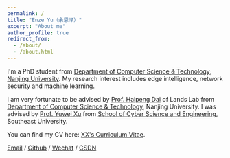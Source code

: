 ```yaml
---
permalink: /
title: "Enze Yu（余恩泽）"
excerpt: "About me"
author_profile: true
redirect_from: 
  - /about/
  - /about.html
---
```


I'm a PhD student from [Department of Computer Science & Technology](https://cs.nju.edu.cn/main.htm), [Nanjing University](https://www.nju.edu.cn/). My research interest includes edge intelligence, network security and machine learning.

I am very fortunate to be advised by [Prof. Haipeng Dai](https://www.XXX.com/) of Lands Lab from [Department of Computer Science & Technology](https://cs.pku.edu.cn/), Nanjing University. I was advised by [Prof. Yuwei Xu](https://XXX.pku.edu.cn/) from [School of  Cyber Science and Engineering](https://cyber.seu.edu.cn/), Southeast University.

You can find my CV here: [XX's Curriculum Vitae](../assets/Curriculum_Vitae.pdf).

[Email](mailto:XX@stu.pku.edu.cn) / [Github](https://github.com/enzeyu) / [Wechat](../images/wechat.jpg) / [CSDN](https://blog.csdn.net/qd1813100174?spm=1000.2115.3001.5343)

